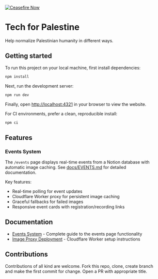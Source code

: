 [![Ceasefire Now](https://badge.techforpalestine.org/default)](https://techforpalestine.org/learn-more)

# Tech for Palestine

Help normalize Palestinian humanity in different ways.

## Getting started

To run this project on your local machine, first install dependencies:

```bash
npm install
```

Next, run the development server:

```bash
npm run dev
```

Finally, open [http://localhost:4321](http://localhost:4321) in your browser to view the website.

For CI environments, prefer a clean, reproducible install:

```bash
npm ci
```


## Features

### Events System
The `/events` page displays real-time events from a Notion database with automatic image caching. See [docs/EVENTS.md](docs/EVENTS.md) for detailed documentation.

Key features:
- Real-time polling for event updates
- Cloudflare Worker proxy for persistent image caching
- Graceful fallbacks for failed images
- Responsive event cards with registration/recording links

## Documentation

- [Events System](docs/EVENTS.md) - Complete guide to the events page functionality
- [Image Proxy Deployment](DEPLOYMENT.md) - Cloudflare Worker setup instructions

## Contributions

Contributions of all kind are welcome. Fork this repo, clone, create branch and make the first commit for change. Open a PR with appropriate title.
